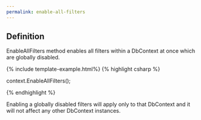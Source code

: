```yaml
---
permalink: enable-all-filters
---
```


## Definition

EnableAllFilters method enables all filters within a DbContext at once which are globally disabled. 

{% include template-example.html%} 
{% highlight csharp %}

context.EnableAllFilters();

{% endhighlight %}

Enabling a globally disabled filters will apply only to that DbContext and it will not affect any other DbContext instances.

